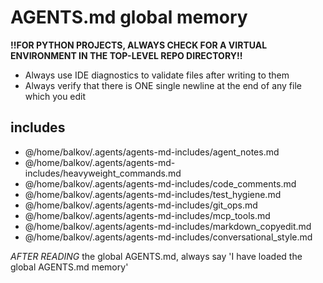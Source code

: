 # AGENTS.md global memory
<!-- markdownlint-disable line-length -->
**!!FOR PYTHON PROJECTS, ALWAYS CHECK FOR A VIRTUAL ENVIRONMENT IN THE TOP-LEVEL REPO DIRECTORY!!**

- Always use IDE diagnostics to validate files after writing to them
- Always verify that there is ONE single newline at the end of any file which
  you edit

## includes

- @/home/balkov/.agents/agents-md-includes/agent_notes.md
- @/home/balkov/.agents/agents-md-includes/heavyweight_commands.md
- @/home/balkov/.agents/agents-md-includes/code_comments.md
- @/home/balkov/.agents/agents-md-includes/test_hygiene.md
- @/home/balkov/.agents/agents-md-includes/git_ops.md
- @/home/balkov/.agents/agents-md-includes/mcp_tools.md
- @/home/balkov/.agents/agents-md-includes/markdown_copyedit.md
- @/home/balkov/.agents/agents-md-includes/conversational_style.md

*AFTER READING* the global AGENTS.md, always say 'I have loaded the global AGENTS.md memory'
